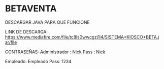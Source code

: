 # BETAVENTA  
DESCARGAR JAVA PARA QUE FUNCIONE

LINK DE DESCARGA: 
https://www.mediafire.com/file/tc8ls0wwcgzj1l4/SISTEMA+KIOSCO+BETA.jar/file

CONTRASEÑAS: 
Administrador : Nick
Pass : Nick

Empleado: Empleado
Pass: 1234

